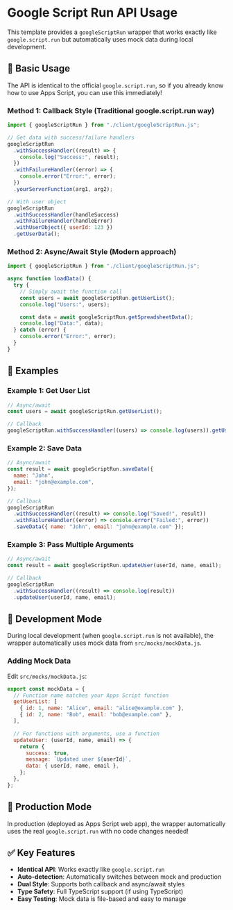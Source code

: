 # Google Script Run API Usage

This template provides a `googleScriptRun` wrapper that works exactly like `google.script.run` but automatically uses mock data during local development.

## 🎯 Basic Usage

The API is identical to the official `google.script.run`, so if you already know how to use Apps Script, you can use this immediately!

### Method 1: Callback Style (Traditional google.script.run way)

```javascript
import { googleScriptRun } from "./client/googleScriptRun.js";

// Get data with success/failure handlers
googleScriptRun
  .withSuccessHandler((result) => {
    console.log("Success:", result);
  })
  .withFailureHandler((error) => {
    console.error("Error:", error);
  })
  .yourServerFunction(arg1, arg2);

// With user object
googleScriptRun
  .withSuccessHandler(handleSuccess)
  .withFailureHandler(handleError)
  .withUserObject({ userId: 123 })
  .getUserData();
```

### Method 2: Async/Await Style (Modern approach)

```javascript
import { googleScriptRun } from "./client/googleScriptRun.js";

async function loadData() {
  try {
    // Simply await the function call
    const users = await googleScriptRun.getUserList();
    console.log("Users:", users);

    const data = await googleScriptRun.getSpreadsheetData();
    console.log("Data:", data);
  } catch (error) {
    console.error("Error:", error);
  }
}
```

## 📝 Examples

### Example 1: Get User List

```javascript
// Async/await
const users = await googleScriptRun.getUserList();

// Callback
googleScriptRun.withSuccessHandler((users) => console.log(users)).getUserList();
```

### Example 2: Save Data

```javascript
// Async/await
const result = await googleScriptRun.saveData({
  name: "John",
  email: "john@example.com",
});

// Callback
googleScriptRun
  .withSuccessHandler((result) => console.log("Saved!", result))
  .withFailureHandler((error) => console.error("Failed:", error))
  .saveData({ name: "John", email: "john@example.com" });
```

### Example 3: Pass Multiple Arguments

```javascript
// Async/await
const result = await googleScriptRun.updateUser(userId, name, email);

// Callback
googleScriptRun
  .withSuccessHandler((result) => console.log(result))
  .updateUser(userId, name, email);
```

## 🔧 Development Mode

During local development (when `google.script.run` is not available), the wrapper automatically uses mock data from `src/mocks/mockData.js`.

### Adding Mock Data

Edit `src/mocks/mockData.js`:

```javascript
export const mockData = {
  // Function name matches your Apps Script function
  getUserList: [
    { id: 1, name: "Alice", email: "alice@example.com" },
    { id: 2, name: "Bob", email: "bob@example.com" },
  ],

  // For functions with arguments, use a function
  updateUser: (userId, name, email) => {
    return {
      success: true,
      message: `Updated user ${userId}`,
      data: { userId, name, email },
    };
  },
};
```

## 🚀 Production Mode

In production (deployed as Apps Script web app), the wrapper automatically uses the real `google.script.run` with no code changes needed!

## ✅ Key Features

- **Identical API**: Works exactly like `google.script.run`
- **Auto-detection**: Automatically switches between mock and production
- **Dual Style**: Supports both callback and async/await styles
- **Type Safety**: Full TypeScript support (if using TypeScript)
- **Easy Testing**: Mock data is file-based and easy to manage
